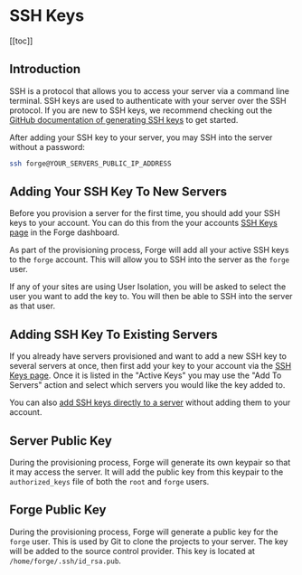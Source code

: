# SSH Keys

[[toc]]

## Introduction

SSH is a protocol that allows you to access your server via a command line terminal. SSH keys are used to authenticate with your server over the SSH protocol. If you are new to SSH keys, we recommend checking out the [GitHub documentation of generating SSH keys](https://docs.github.com/en/authentication/connecting-to-github-with-ssh/generating-a-new-ssh-key-and-adding-it-to-the-ssh-agent) to get started.

After adding your SSH key to your server, you may SSH into the server without a password:

```sh
ssh forge@YOUR_SERVERS_PUBLIC_IP_ADDRESS
```

## Adding Your SSH Key To New Servers

Before you provision a server for the first time, you should add your SSH keys to your account. You can do this from the your accounts [SSH Keys page](https://forge.laravel.com/user-profile/ssh-keys) in the Forge dashboard.

As part of the provisioning process, Forge will add all your active SSH keys to the `forge` account. This will allow you to SSH into the server as the `forge` user.

If any of your sites are using User Isolation, you will be asked to select the user you want to add the key to. You will then be able to SSH into the server as that user.

## Adding SSH Key To Existing Servers

If you already have servers provisioned and want to add a new SSH key to several servers at once, then first add your key to your account via the [SSH Keys page](https://forge.laravel.com/user-profile/ssh-keys). Once it is listed in the "Active Keys" you may use the "Add To Servers" action and select which servers you would like the key added to.

You can also [add SSH keys directly to a server](https://forge.laravel.com/docs/1.0/servers/ssh.html) without adding them to your account.

## Server Public Key

During the provisioning process, Forge will generate its own keypair so that it may access the server. It will add the public key from this keypair to the `authorized_keys` file of both the `root` and `forge` users.

## Forge Public Key

During the provisioning process, Forge will generate a public key for the `forge` user. This is used by Git to clone the projects to your server. The key will be added to the source control provider. This key is located at `/home/forge/.ssh/id_rsa.pub`.
